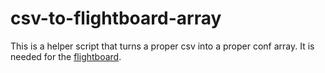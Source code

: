 csv-to-flightboard-array
========================

This is a helper script that turns a proper csv into a proper conf array.
It is needed for the [flightboard](https://github.com/MarauderXtreme/flightboard).
